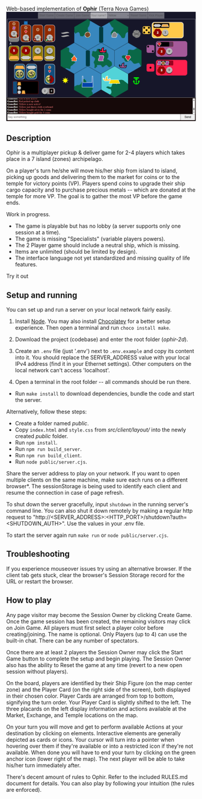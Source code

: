 Web-based implementation of **Ophir** (Terra Nova Games)
![3 Player game sample](./3-player-sample-screenshot.png)

## Description
Ophir is a multiplayer pickup & deliver game for 2-4 players which takes place in a 7 island (zones) archipelago.

On a player's turn he/she will move his/her ship from island to island, picking up goods and delivering them to the market for coins or to the temple for victory points (VP). Players spend coins to upgrade their ship cargo capacity and to purchase precious metals -- which are donated at the temple for more VP. The goal is to gather the most VP before the game ends.

Work in progress.

- The game is playable but has no lobby (a server supports only one session at a time).
- The game is missing "Specialists" (variable players powers).
- The 2 Player game should include a neutral ship, which is missing.
- Items are unlimited (should be limited by design).
- The interface language not yet standardized and missing quality of life features.

Try it out

## Setup and running
You can set up and run a server on your local network fairly easily.

1. Install [Node](https://nodejs.org/en/download/package-manager). You may also install [Chocolatey](https://docs.chocolatey.org/en-us/chocolatey-components-dependencies-and-support-lifecycle/#supported-windows-versions) for a better setup experience. Then open a terminal and run `choco install make`.

2. Download the project (codebase) and enter the root folder (*ophir-2d*).

3. Create an `.env` file (just '.env') next to `.env.example` and copy its content into it. You should replace the SERVER_ADDRESS value with your local IPv4 address (find it in your Ethernet settings). Other computers on the local network can't access 'localhost'.

4. Open a terminal in the root folder -- all commands should be run there.

 - Run `make install` to download dependencies, bundle the code and start the server.

Alternatively, follow these steps:
 - Create a folder named *public*.
 - Copy `index.html` and `style.css` from *src/client/layout/* into the newly created *public* folder.
 - Run `npm install`.
 - Run `npm run build_server`.
 - Run `npm run build_client`.
 - Run `node public/server.cjs`.

Share the server address to play on your network. If you want to open multiple clients on the same machine, make sure each runs on a different browser*. The sessionStorage is being used to identify each client and resume the connection in case of page refresh.

To shut down the server gracefully, input `shutdown` in the running server's command line.
You can also shut it down remotely by making a regular http request to "http://<SERVER_ADDRESS>:<HTTP_PORT>/shutdown?auth=<SHUTDOWN_AUTH>". Use the values in your .env file.

To start the server again run `make run` or `node public/server.cjs`.

## Troubleshooting
If you experience mouseover issues try using an alternative browser.
If the client tab gets stuck, clear the browser's Session Storage record for the URL or restart the browser.

## How to play

 Any page visitor may become the Session Owner by clicking Create Game. Once the game session has been created, the remaining visitors may click on Join Game. All players must first select a player color before creating/joining. The name is optional. Only Players (up to 4) can use the built-in chat. There can be any number of spectators.

 Once there are at least 2 players the Session Owner may click the Start Game button to complete the setup and begin playing. The Session Owner also has the ability to Reset the game at any time (revert to a new open session without players).

 On the board, players are identified by their Ship Figure (on the map center zone) and the Player Card (on the right side of the screen), both displayed in their chosen color. Player Cards are arranged from top to bottom, signifying the turn order. Your Player Card is slightly shifted to the left. The three placards on the left display information and actions available at the Market, Exchange, and Temple locations on the map.

 On your turn you will move and get to perform available Actions at your destination by clicking on elements. Interactive elements are generally depicted as cards or icons. Your cursor will turn into a pointer when hovering over them if they're available or into a restricted icon if they're not available. When done you will have to end your turn by clicking on the green anchor icon (lower right of the map). The next player will be able to take his/her turn immediately after.

 There's decent amount of rules to Ophir. Refer to the included RULES.md document for details. You can also play by following your intuition (the rules are enforced).
